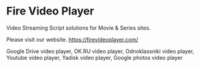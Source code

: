 # Fire Video Player

Video Streaming Script solutions for Movie & Series sites.

Please visit our website. https://firevideoplayer.com/

Google Drive video player, OK.RU video player, Odnoklassniki video player, Youtube video player, Yadisk video player, Google photos video player
